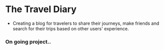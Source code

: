# The Travel Diary
- Creating a blog for travelers to share their journeys, make friends and search for their trips based on other users' experience.

### On going project..
